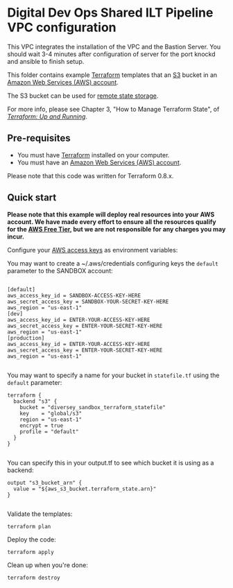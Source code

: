 # Digital Dev Ops Shared ILT Pipeline VPC configuration 

This VPC integrates the installation of the VPC and the Bastion Server.  You should wait 3-4 minutes after configuration of server
for the port knockd and ansible to finish setup. 


This folder contains example [Terraform](https://www.terraform.io/) templates that an [S3](https://aws.amazon.com/s3/)
bucket in an [Amazon Web Services (AWS) account](http://aws.amazon.com/). 

The S3 bucket can be used for [remote state
storage](https://www.terraform.io/docs/state/remote/).

For more info, please see Chapter 3, "How to Manage Terraform State", of 
*[Terraform: Up and Running](http://www.terraformupandrunning.com)*.

## Pre-requisites

* You must have [Terraform](https://www.terraform.io/) installed on your computer. 
* You must have an [Amazon Web Services (AWS) account](http://aws.amazon.com/).

Please note that this code was written for Terraform 0.8.x.

## Quick start

**Please note that this example will deploy real resources into your AWS account. We have made every effort to ensure 
all the resources qualify for the [AWS Free Tier](https://aws.amazon.com/free/), but we are not responsible for any
charges you may incur.** 

Configure your [AWS access 
keys](http://docs.aws.amazon.com/general/latest/gr/aws-sec-cred-types.html#access-keys-and-secret-access-keys) as 
environment variables:


You may want to create a ~/.aws/credentials configuring keys the `default` parameter to the SANDBOX account:

```hcl

[default]
aws_access_key_id = SANDBOX-ACCESS-KEY-HERE 
aws_secret_access_key = SANDBOX-YOUR-SECRET-KEY-HERE 
aws_region = "us-east-1"
[dev]
aws_access_key_id = ENTER-YOUR-ACCESS-KEY-HERE
aws_secret_access_key = ENTER-YOUR-SECRET-KEY-HERE
aws_region = "us-east-1"
[production]
aws_access_key_id = ENTER-YOUR-ACCESS-KEY-HERE
aws_secret_access_key = ENTER-YOUR-SECRET-KEY-HERE
aws_region = "us-east-1"


```
You may want to specify a name for your bucket in `statefile.tf` using the `default` parameter:

```hcl
terraform {
  backend "s3" {
    bucket = "diversey_sandbox_terraform_statefile"
    key    = "global/s3"
    region = "us-east-1"
    encrypt = true
    profile = "default"
  }
}


```
You can specify this in your output.tf to see which bucket it is using as a backend:
```
output "s3_bucket_arn" {
  value = "${aws_s3_bucket.terraform_state.arn}"
}


```

Validate the templates:

```
terraform plan
```

Deploy the code:

```
terraform apply
```

Clean up when you're done:

```
terraform destroy

